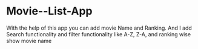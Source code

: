# Movie--List-App
With the help of this app you can add movie Name and Ranking. And I add Search functionality and filter functionality like A-Z, Z-A, and ranking wise show movie name 
